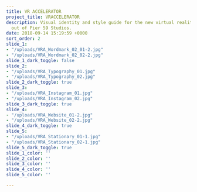```yaml
---
title: VR ACCELERATOR
project_title: VRACCELERATOR
description: Visual identity and style guide for the new virtual reality startup based
  out of Pier 59 Studios.
date: 2018-09-14 15:19:59 +0000
sort_order: 2
slide_1:
- "/uploads/VRA_Wordmark_02_01-2.jpg"
- "/uploads/VRA_Wordmark_02_02-2.jpg"
slide_1_dark_toggle: false
slide_2:
- "/uploads/VRA_Typography_01.jpg"
- "/uploads/VRA_Typography_02.jpg"
slide_2_dark_toggle: true
slide_3:
- "/uploads/VRA_Instagram_01.jpg"
- "/uploads/VRA_Instagram_02.jpg"
slide_3_dark_toggle: true
slide_4:
- "/uploads/VRA_Website_01-2.jpg"
- "/uploads/VRA_Website_02-2.jpg"
slide_4_dark_toggle: true
slide_5:
- "/uploads/VRA_Stationary_01-1.jpg"
- "/uploads/VRA_Stationary_02-1.jpg"
slide_5_dark_toggle: true
slide_1_color: ''
slide_2_color: ''
slide_3_color: ''
slide_4_color: ''
slide_5_color: ''

---
```

